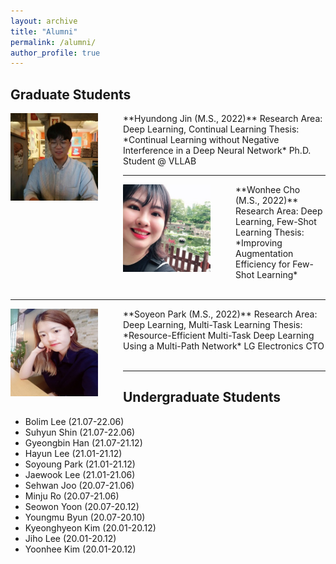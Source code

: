 ```yaml
---
layout: archive
title: "Alumni"
permalink: /alumni/
author_profile: true
---
```


## Graduate Students

<img src='/images/Hyundong Jin.jpg' width="140" align="left" style="margin-right:40px">
**Hyundong Jin (M.S., 2022)**     
Research Area: Deep Learning, Continual Learning             
Thesis: *Continual Learning without Negative Interference in a Deep Neural Network*       
Ph.D. Student @ VLLAB

-----
<img src='/images/wonhee300.jpg' width="140" align="left" style="margin-right:40px">
**Wonhee Cho (M.S., 2022)**      
Research Area: Deep Learning, Few-Shot Learning       
Thesis: *Improving Augmentation Efficiency for Few-Shot Learning*       <br><br>

----
<img src='/images/Soyeon Park.jpg' width="140" align="left" style="margin-right:40px"> 
**Soyeon Park (M.S., 2022)**      
Research Area: Deep Learning, Multi-Task Learning       
Thesis: *Resource-Efficient Multi-Task Deep Learning Using a Multi-Path Network*       
LG Electronics CTO       <br><br>


-----
## Undergraduate Students

* Bolim Lee (21.07-22.06)
* Suhyun Shin (21.07-22.06)
* Gyeongbin Han (21.07-21.12)
* Hayun Lee (21.01-21.12)
* Soyoung Park (21.01-21.12)
* Jaewook Lee (21.01-21.06)
* Sehwan Joo (20.07-21.06)
* Minju Ro (20.07-21.06)
* Seowon Yoon (20.07-20.12)
* Youngmu Byun (20.07-20.10)
* Kyeonghyeon Kim (20.01-20.12)
* Jiho Lee (20.01-20.12)
* Yoonhee Kim (20.01-20.12)

